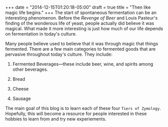 +++
date = "2014-12-15T01:20:18-05:00"
draft = true
title = "Then like magic life begins."
+++
The start of spontaneous fermentation can be an interesting phenomenon.  Before the *Revenge of Beer* and Louis Pasteur's finding of the wonderous life of yeast, people actually did believe it was magical. What made it more interesting is just how much of our life depends on fermentation in today's culture. 

Many people believe used to believe that it was through magic that things fermented. There are a few main categories to fermented goods that are pervasive throughout today's culture. They include:

1. Fermented Beverages&mdash;these include beer, wine, and spirits among other beverages.

2. Bread

3. Cheese

4. Sausage

The main goal of this blog is to learn each of these four `Tiers of Zymology`. Hopefully, this will become a resource for people interested in these hobbies to learn from and try new experiements. 


